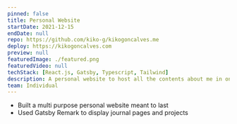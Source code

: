 ```yaml
---
pinned: false
title: Personal Website
startDate: 2021-12-15
endDate: null
repo: https://github.com/kiko-g/kikogoncalves.me
deploy: https://kikogoncalves.com
preview: null
featuredImage: ./featured.png
featuredVideo: null
techStack: [React.js, Gatsby, Typescript, Tailwind]
description: A personal website to host all the contents about me in one place.
team: Individual
---
```


- Built a multi purpose personal website meant to last
- Used Gatsby Remark to display journal pages and projects
